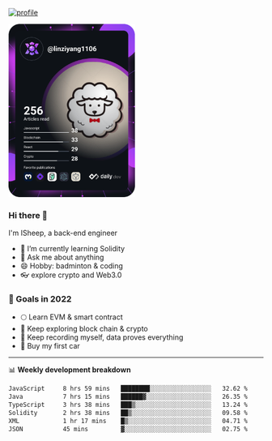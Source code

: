 [![profile](http://img.codelin.xyz/hello-im-isheep.svg)](https://www.calligrapher.ai/)

<a href="https://app.daily.dev/linziyang1106"><img src="/devcard.png" width="250" alt="ISheep's Dev Card"/></a>

### Hi there 🐏

I'm ISheep, a back-end engineer

- 🔭 I’m currently learning Solidity
- 💬 Ask me about anything
- 😄 Hobby: badminton & coding
- 👓 explore crypto and Web3.0

### 🚀 Goals in 2022
+ 🌕 Learn EVM & smart contract
+ 🤔 Keep exploring block chain & crypto
+ 🐏 Keep recording myself, data proves everything
+ 🚗 Buy my first car

-------

📊 **Weekly development breakdown**
<!--START_SECTION:waka-->

```text
JavaScript     8 hrs 59 mins   ████████░░░░░░░░░░░░░░░░░   32.62 %
Java           7 hrs 15 mins   ██████▓░░░░░░░░░░░░░░░░░░   26.35 %
TypeScript     3 hrs 38 mins   ███▒░░░░░░░░░░░░░░░░░░░░░   13.24 %
Solidity       2 hrs 38 mins   ██▒░░░░░░░░░░░░░░░░░░░░░░   09.58 %
XML            1 hr 17 mins    █▒░░░░░░░░░░░░░░░░░░░░░░░   04.71 %
JSON           45 mins         ▓░░░░░░░░░░░░░░░░░░░░░░░░   02.75 %
```

<!--END_SECTION:waka-->

